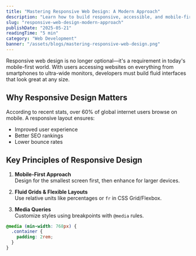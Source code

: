 ```yaml
---
title: "Mastering Responsive Web Design: A Modern Approach"
description: "Learn how to build responsive, accessible, and mobile-first websites using modern tools and techniques in web development."
slug: "responsive-web-design-modern-approach"
publishDate: "2025-05-21"
readingTime: "5 min"
category: "Web Development"
banner: "/assets/blogs/mastering-responsive-web-design.png"
---
```


Responsive web design is no longer optional—it's a requirement in today's mobile-first world. With users accessing websites on everything from smartphones to ultra-wide monitors, developers must build fluid interfaces that look great at any size.

## Why Responsive Design Matters

According to recent stats, over 60% of global internet users browse on mobile. A responsive layout ensures:

- Improved user experience
- Better SEO rankings
- Lower bounce rates

## Key Principles of Responsive Design

1. **Mobile-First Approach**  
   Design for the smallest screen first, then enhance for larger devices.

2. **Fluid Grids & Flexible Layouts**  
   Use relative units like percentages or `fr` in CSS Grid/Flexbox.

3. **Media Queries**  
   Customize styles using breakpoints with `@media` rules.

```css
@media (min-width: 768px) {
  .container {
    padding: 2rem;
  }
}
```
